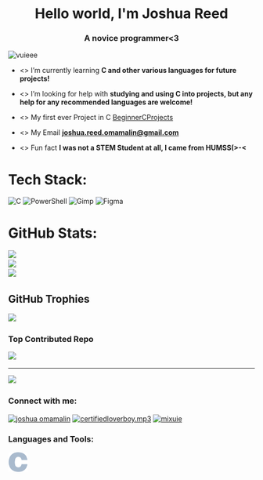 <h1 align="center">Hello world, I'm Joshua Reed</h1>
<h3 align="center">A novice programmer<3</h3>

<p align="left"> <img src="https://komarev.com/ghpvc/?username=vuieee&label=Profile%20views&color=0e75b6&style=flat" alt="vuieee" /> </p>

- <> I’m currently learning **C and other various languages for future projects!**

- <> I’m looking for help with **studying and using C into projects, but any help for any recommended languages are welcome!**

- <> My first ever Project in C [BeginnerCProjects](https://github.com/vuieee/BeginnerCProjects)

- <> My Email **joshua.reed.omamalin@gmail.com**

- <> Fun fact **I was not a STEM Student at all, I came from HUMSS(>-<**

# **Tech Stack:**
![C](https://img.shields.io/badge/c-%2300599C.svg?style=for-the-badge&logo=c&logoColor=white) ![PowerShell](https://img.shields.io/badge/PowerShell-%235391FE.svg?style=for-the-badge&logo=powershell&logoColor=white) ![Gimp](https://img.shields.io/badge/Gimp-657D8B?style=for-the-badge&logo=gimp&logoColor=FFFFFF) ![Figma](https://img.shields.io/badge/figma-%23F24E1E.svg?style=for-the-badge&logo=figma&logoColor=white) 
# **GitHub Stats:**
![](https://github-readme-stats.vercel.app/api?username=vuieee&theme=dark&hide_border=false&include_all_commits=false&count_private=false)<br/>
![](https://nirzak-streak-stats.vercel.app/?user=vuieee&theme=dark&hide_border=false)<br/>
![](https://github-readme-stats.vercel.app/api/top-langs/?username=vuieee&theme=dark&hide_border=false&include_all_commits=false&count_private=false&layout=compact)

## **GitHub Trophies**
![](https://github-profile-trophy.vercel.app/?username=vuieee&theme=radical&no-frame=false&no-bg=false&margin-w=4)

### **Top Contributed Repo**
![](https://github-contributor-stats.vercel.app/api?username=vuieee&limit=5&theme=dark&combine_all_yearly_contributions=true)

---
[![](https://visitcount.itsvg.in/api?id=vuieee&icon=0&color=0)](https://visitcount.itsvg.in)

<!-- Proudly created with GPRM ( https://gprm.itsvg.in ) -->

<h3 align="left">Connect with me:</h3>
<p align="left">
<a href="https://linkedin.com/in/joshua omamalin" target="blank"><img align="center" src="https://raw.githubusercontent.com/rahuldkjain/github-profile-readme-generator/master/src/images/icons/Social/linked-in-alt.svg" alt="joshua omamalin" height="30" width="40" /></a>
<a href="https://instagram.com/certifiedloverboy.mp3" target="blank"><img align="center" src="https://raw.githubusercontent.com/rahuldkjain/github-profile-readme-generator/master/src/images/icons/Social/instagram.svg" alt="certifiedloverboy.mp3" height="30" width="40" /></a>
<a href="https://www.youtube.com/c/mixuie" target="blank"><img align="center" src="https://raw.githubusercontent.com/rahuldkjain/github-profile-readme-generator/master/src/images/icons/Social/youtube.svg" alt="mixuie" height="30" width="40" /></a>
</p>

<h3 align="left">Languages and Tools:</h3>
<p align="left"> <a href="https://www.cprogramming.com/" target="_blank" rel="noreferrer"> <img src="https://raw.githubusercontent.com/devicons/devicon/master/icons/c/c-original.svg" alt="c" width="40" height="40"/> </a> </p>
